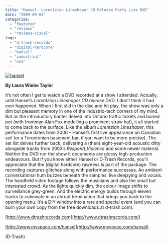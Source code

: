 ```yaml
---
title: "Hansel: Lorentzian Lineshaper CD Release Party Live DVD"
date: "2009-09-03"
categories: 
  - "featured"
  - "reviews"
  - "reviews-visual"
tags: 
  - "d-trash-records"
  - "digital-hardcore"
  - "hansel"
  - "industrial"
  - "usa"
---
```


[![hansel](http://www.hellbound.ca/wp-content/uploads/2009/09/hansel.jpg "hansel")](http://www.hellbound.ca/wp-content/uploads/2009/09/hansel.jpg)

**By Laura Wiebe Taylor**

It’s not often I get to watch a DVD recorded at a show I attended. Actually, until Hansel’s _Lorentzian Lineshaper CD release_ DVD, I don’t think it had ever happened. When I first slid in the disc and hit play, the show was only a dim but pleasant memory in one of the industrio-tech corners of my mind. But as the introductory banter delved into Ontario traffic tickets and buried pot (with frontman Alan Fux modelling a prominent straw hat), it all started to come back to the surface. Like the album _Lorentzian Lineshaper_, this performance dates from 2006 – Hansel’s first live appearance on Canadian soil (or a Torontonian basement bar, if you want to be more precise). The set list delves further back, delivering a (then) eight-year-old acoustic ditty alongside tracks from 2003’s _Respond\_Violence_ and some newer material. Neither the DVD nor the show it documents are glossy high-production endeavours. But if you know either Hansel or D-Trash Records, you’ll appreciate that the (digital hardcore) rawness is part of the package. The recording captures glitches along with performance successes. An ambient conversational hum buzzes beneath the samples, live deejaying and vocals. The handheld video footage follows the musicians and also the small but interested crowd. As the lights quickly dim, the colour image shifts to surveillance grey-green. And the electric energy builds through eleven tracks to culminate in an abrupt termination that brings you back to the opening menu. It’s a DIY window into a rare and special event (and you can burn your own copy from the free downloads at d-trash.com).

[http://www.dtrashrecords.com](http://www.dtrashrecords.com/)

[http://www.myspace.com/hansel](http://www.myspace.com/hansel)

(D-Trash)
